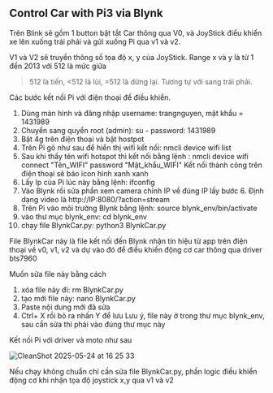 
## Control Car with Pi3 via Blynk

Trên Blink sẽ gồm 1 button bật tắt Car thông qua V0, và JoyStick điểu khiển xe lên xuống trái phải và gửi xuống Pi qua v1 và v2.

V1 và V2 sẽ truyền thông số tọa độ x, y của JoyStick. Range x và y là từ 1 đến 2013 với 512 là mức giữa
> 512 là tiến, <512 là lùi, =512 là dừng lại. Tương tự với sang trái phải.

Các bước kết nối Pi với điện thoại để điều khiển.

1. Dùng màn hình và đăng nhập username: trangnguyen, mật khẩu = 1431989
2. Chuyển sang quyển root (admin): su -
password: 1431989
3. Bật 4g trên điện thoại và bật hostpot
4. Trên Pi gõ như sau để hiển thị wifi kết nối: nmcli device wifi list
5. Sau khi thấy tên wifi hotspot thì kết nối bằng lệnh : nmcli device wifi connect "Tên_WIFI" password "Mật_khẩu_WIFI"
Kết nối thành công trên điện thoại sẽ báo icon hình xanh xanh
6. Lấy Ip của Pi lúc này bằng lệnh: ifconfig
7. Vào Blynk rồi sửa phần xem camera chỉnh IP về đúng IP lấy bước 6. Định dạng video là http://IP:8080/?action=stream
8. Trên Pi vào môi trường Blynk bằng lệnh: source blynk_env/bin/activate
9. vào thư mục blynk_env: cd blynk_env
10. chạy file BlynkCar.py: python3 BlynkCar.py

File BlynkCar này là file kết nối đến Blynk nhận tín hiệu từ app trên điện thoại về v0, v1, v2 và dự vào đó để điểu khiển động cơ car thông qua driver bts7960

Muốn sửa file này bằng cách

1.  xóa file này đi: rm BlynkCar.py
2.  tạo mới file này: nano BlynkCar.py
3. Paste nội dung mới đã sửa
4. Ctrl+ X rồi bỏ ra nhấn Y để lưu
Lưu ý, file này ở trong thư mục blynk_env, sau cần sửa thì phải vào đúng thư mục này

Kết nối Pi với driver và moto như sau

![CleanShot 2025-05-24 at 16 25 33](https://github.com/user-attachments/assets/1c41d0d2-b13a-4dd8-9d0c-bace03c413f1)

Nếu chạy không chuẩn chỉ cần sửa file BlynkCar.py, phần logic điều khiển động cơ khi nhận tọa độ joystick x,y qua v1 và v2

